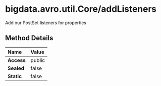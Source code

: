 [//]: #  (Copyright 2017, The MathWorks, Inc.)
# bigdata.avro.util.Core/addListeners
  Add our PostSet listeners for properties
   

## Method Details  

Name | Value  
:------------------- | :----------------------------------------------------------------
**Access** | public  
**Sealed** | false  
**Static** |false  